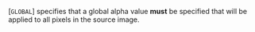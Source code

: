 [`GLOBAL`] specifies that a global
alpha value  **must**  be specified that will be applied to all pixels in the
source image.